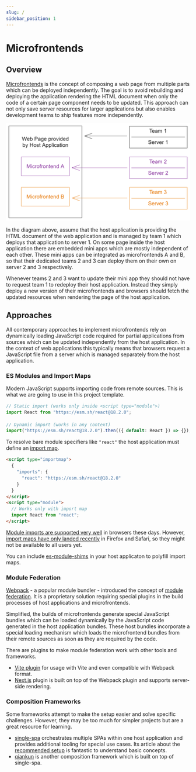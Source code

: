 ```yaml
---
slug: /
sidebar_position: 1
---
```


# Microfrontends

## Overview

[Microfrontends](https://micro-frontends.org/) is the concept of composing a web page from multiple parts which can be deployed independently. The goal is to avoid rebuilding and deploying the application rendering the HTML document when only the code of a certain page component needs to be updated. This approach can not only save server resources for larger applications but also enables development teams to ship features more independently.

![Microfrontends Overview](./img/microfrontends-overview.excalidraw.png)

In the diagram above, assume that the host application is providing the HTML document of the web application and is managed by team 1 which deploys that application to server 1. On some page inside the host application there are embedded mini apps which are mostly independent of each other. These mini apps can be integrated as microfrontends A and B, so that their dedicated teams 2 and 3 can deploy them on their own on server 2 and 3 respectively.

Whenever teams 2 and 3 want to update their mini app they should not have to request team 1 to redeploy their host application. Instead they simply deploy a new version of their microfrontends and browsers should fetch the updated resources when rendering the page of the host application.

## Approaches

All contemporary approaches to implement microfrontends rely on dynamically loading JavaScript code required for partial applications from sources which can be updated independently from the host application. In the context of web applications this typically means that browsers request a JavaScript file from a server which is managed separately from the host application.

### ES Modules and Import Maps

Modern JavaScript supports importing code from remote sources. This is what we are going to use in this project template.

```js
// Static import (works only inside <script type="module">)
import React from "https://esm.sh/react@18.2.0";

// Dynamic import (works in any context)
import("https://esm.sh/react@18.2.0").then(({ default: React }) => {});
```

To resolve bare module specifiers like `"react"` the host application must define an [import map](https://developer.mozilla.org/en-US/docs/Web/HTML/Element/script/type/importmap).

```html
<script type="importmap">
  {
    "imports": {
      "react": "https://esm.sh/react@18.2.0"
    }
  }
</script>
<script type="module">
  // Works only with import map
  import React from "react";
</script>
```

[Module imports are supported very well](https://caniuse.com/mdn-javascript_statements_import) in browsers these days. However, [import maps have only landed recently](https://caniuse.com/import-maps) in Firefox and Safari, so they might not be available to all users yet.

You can include [es-module-shims](https://github.com/guybedford/es-module-shims) in your host applicaton to polyfill import maps.

### Module Federation

[Webpack](https://webpack.js.org/) - a popular module bundler - introduced the concept of [module federation](https://webpack.js.org/concepts/module-federation/). It is a proprietary solution requiring special plugins in the build processes of host applications and microfrontends.

Simplified, the builds of microfrontends generate special JavaScript bundles which can be loaded dynamically by the JavaScript code generated in the host application bundles. These host bundles incorporate a special loading mechanism which loads the microfrontend bundles from their remote sources as soon as they are required by the code.

There are plugins to make module federation work with other tools and frameworks.

- [Vite plugin](https://www.npmjs.com/package/@originjs/vite-plugin-federation) for usage with Vite and even compatible with Webpack format.
- [Next.js](https://www.npmjs.com/package/@module-federation/nextjs-mf) plugin is built on top of the Webpack plugin and supports server-side rendering.

### Composition Frameworks

Some frameworks attempt to make the setup easier and solve specific challenges. However, they may be too much for simpler projects but are a great resource for learning.

- [single-spa](https://single-spa.js.org/) orchestrates multiple SPAs within one host application and provides additional tooling for special use cases. Its article about the [recommended setup](https://single-spa.js.org/docs/recommended-setup) is fantastic to understand basic concepts.
- [qiankun](https://qiankun.umijs.org/) is another composition framework which is built on top of single-spa.
